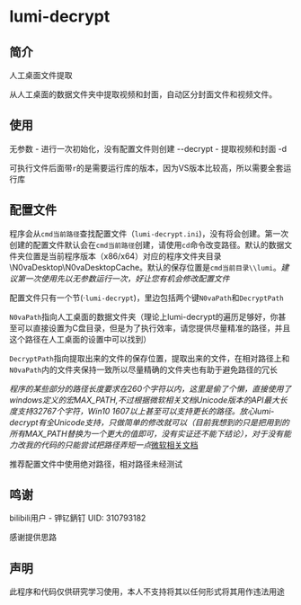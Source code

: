 # lumi-decrypt

## 简介

人工桌面文件提取

从人工桌面的数据文件夹中提取视频和封面，自动区分封面文件和视频文件。

## 使用

无参数      - 进行一次初始化，没有配置文件则创建
--decrypt  - 提取视频和封面
-d

可执行文件后面带``` r ```的是需要运行库的版本，因为VS版本比较高，所以需要全套运行库

## 配置文件

程序会从```cmd当前路径```查找配置文件（```lumi-decrypt.ini```)，没有将会创建。第一次创建的配置文件默认会在```cmd当前路径```创建，请使用```cd```命令改变路径。默认的数据文件夹位置是当前程序版本（x86/x64）对应的程序文件夹目录\\N0vaDesktop\\N0vaDesktopCache。默认的保存位置是```cmd当前目录\\lumi```。*建议第一次使用先以无参数运行一次，好让您有机会修改配置文件*

配置文件只有一个节(·```lumi-decrypt```)，里边包括两个键```N0vaPath```和```DecryptPath```

```N0vaPath```指向人工桌面的数据文件夹（理论上lumi-decrypt的遍历足够好，你甚至可以直接设置为C盘目录，但是为了执行效率，请您提供尽量精准的路径，并且这个路径在人工桌面的设置中可以找到）

```DecryptPath```指向提取出来的文件的保存位置，提取出来的文件，在相对路径上和```N0vaPath```内的文件夹保持一致所以尽量精确的文件夹也有助于避免路径的冗长

*程序的某些部分的路径长度要求在260个字符以内，这里是偷了个懒，直接使用了windows定义的宏MAX_PATH,不过根据微软相关文档Unicode版本的API最大长度支持32767个字符，Win10 1607以上甚至可以支持更长的路径。放心lumi-decrypt有全Unicode支持，只做简单的修改就可以（目前我想到的只是把用到的所有MAX_PATH替换为一个更大的值即可，没有实证还不能下结论），对于没有能力改我的代码的只能尝试把路径弄短一点*[微软相关文档](https://docs.microsoft.com/en-us/windows/win32/fileio/naming-a-file)

推荐配置文件中使用绝对路径，相对路径未经测试

## 鸣谢

bilibili用户 - 钾钇鈵钉 UID: 310793182

感谢提供思路

## 声明

此程序和代码仅供研究学习使用，本人不支持将其以任何形式将其用作违法用途

